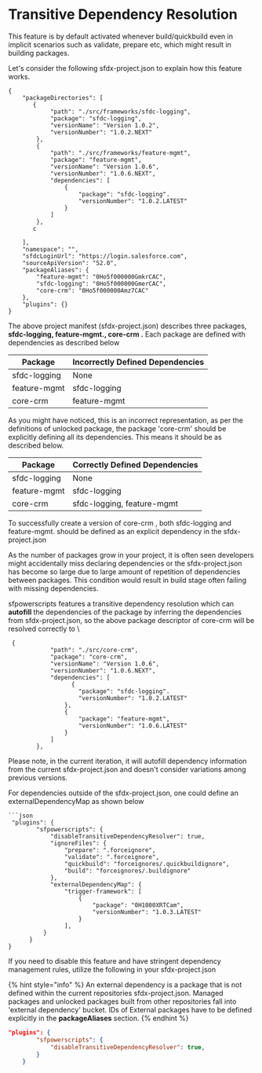 # Transitive Dependency Resolution

This feature is by default activated whenever build/quickbuild  even in implicit scenarios such as validate, prepare etc, which might result in building packages.

Let's consider the following sfdx-project.json to explain how this feature works.

```
{
    "packageDirectories": [
       {
            "path": "./src/frameworks/sfdc-logging",
            "package": "sfdc-logging",
            "versionName": "Version 1.0.2",
            "versionNumber": "1.0.2.NEXT"
        },
        {
            "path": "./src/frameworks/feature-mgmt",
            "package": "feature-mgmt",
            "versionName": "Version 1.0.6",
            "versionNumber": "1.0.6.NEXT",
            "dependencies": [
                {
                    "package": "sfdc-logging".
                    "versionNumber": "1.0.2.LATEST"
                }
            ]
        },
       c
      
    ],
    "namespace": "",
    "sfdcLoginUrl": "https://login.salesforce.com",
    "sourceApiVersion": "52.0",
    "packageAliases": {
        "feature-mgmt": "0Ho5f000000GmkrCAC",
        "sfdc-logging": "0Ho5f000000GmerCAC",
        "core-crm": "0Ho5f000000Amz7CAC"
    },
    "plugins": {}
}
```

The above project manifest (sfdx-project.json) describes three packages, **sfdc-logging, feature-mgmt., core-crm .**  Each package are defined with dependencies as described below

| Package      | Incorrectly Defined Dependencies |
| ------------ | -------------------------------- |
| sfdc-logging | None                             |
| feature-mgmt | sfdc-logging                     |
| core-crm     | feature-mgmt                     |

As you might have noticed, this is an incorrect representation, as per the definitions of unlocked package, the package 'core-crm' should be explicitly defining all its dependencies. This means it should be as described below.&#x20;

| Package      | Correctly Defined Dependencies |
| ------------ | ------------------------------ |
| sfdc-logging | None                           |
| feature-mgmt | sfdc-logging                   |
| core-crm     | sfdc-logging, feature-mgmt     |

To successfully create a version of core-crm , both sfdc-logging and feature-mgmt. should be defined as an explicit dependency in the sfdx-project.json

As the number of packages grow in your project, it is often seen developers might accidentally miss declaring dependencies or the sfdx-project.json has become so large due to large amount of repetition of dependencies between packages.  This condition would result in build stage often failing with missing dependencies.

sfpowerscripts features a transitive dependency resolution which can **autofill** the dependencies of the package by inferring the dependencies from sfdx-project.json, so the above package descriptor of core-crm will be resolved correctly to \


```
 {
            "path": "./src/core-crm",
            "package": "core-crm",
            "versionName": "Version 1.0.6",
            "versionNumber": "1.0.6.NEXT",
            "dependencies": [
                  {
                    "package": "sfdc-logging".
                    "versionNumber": "1.0.2.LATEST"
                },
                {
                    "package": "feature-mgmt",
                    "versionNumber": "1.0.6.LATEST"
                }
            ]
        },
```

Please note, in the current iteration, it will autofill dependency information from the current sfdx-project.json and doesn't consider variations among previous versions.&#x20;

&#x20;For dependencies outside of the sfdx-project.json, one could define an externalDependencyMap as shown below&#x20;

````
```json
 "plugins": {
        "sfpowerscripts": {
            "disableTransitiveDependencyResolver": true,
            "ignoreFiles": {
                "prepare": ".forceignore",
                "validate": ".forceignore",
                "quickbuild": "forceignores/.quickbuildignore",
                "build": "forceignores/.buildignore"
            },
            "externalDependencyMap": {
                "trigger-framework": [
                    {
                        "package": "0H1000XRTCam",
                        "versionNumber": "1.0.3.LATEST"
                    }
                ],
          }
      }
}
````

If you need to disable this feature and have stringent dependency management rules, utilize the following in your sfdx-project.json

{% hint style="info" %}
An external dependency is a package that is not defined within the current repositories sfdx-project.json. Managed packages and unlocked packages built from other repositories fall into 'external dependency' bucket.  IDs of External packages have to be defined explicitly in the **packageAliases** section.
{% endhint %}

```json
"plugins": {
        "sfpowerscripts": {
            "disableTransitiveDependencyResolver": true,
        }
    }
```


